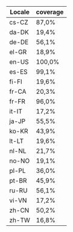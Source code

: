 ﻿| Locale | coverage |
| ------ | -------- |
| cs-CZ | 87,0% |
| da-DK | 19,4% |
| de-DE | 56,1% |
| el-GR | 18,9% |
| en-US | 100,0% |
| es-ES | 99,1% |
| fi-FI | 19,6% |
| fr-CA | 20,3% |
| fr-FR | 96,0% |
| it-IT | 17,2% |
| ja-JP | 55,5% |
| ko-KR | 43,9% |
| lt-LT | 19,6% |
| nl-NL | 21,7% |
| no-NO | 19,1% |
| pl-PL | 36,0% |
| pt-BR | 45,9% |
| ru-RU | 56,1% |
| vi-VN | 17,2% |
| zh-CN | 50,2% |
| zh-TW | 16,8% |
